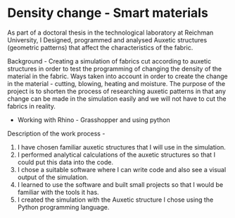 # Density change - Smart materials
As part of a doctoral thesis in the technological laboratory at Reichman University, I Designed, programmed and analysed Auxetic structures (geometric patterns) 
that affect the characteristics of the fabric.

Background -
Creating a simulation of fabrics cut according to auxetic structures in order to test the programming of changing the density of the material in the fabric.
Ways taken into account in order to create the change in the material - cutting, blowing, heating and moisture.
The purpose of the project is to shorten the process of researching auxetic patterns in that any change can be made in the simulation easily
and we will not have to cut the fabrics in reality.

- Working with Rhino - Grasshopper and using python

Description of the work process -
1. I have chosen familiar auxetic structures that I will use in the simulation.
2. I performed analytical calculations of the auxetic structures so that I could put this data into the code.
3. I chose a suitable software where I can write code and also see a visual output of the simulation.
4. I learned to use the software and built small projects so that I would be familiar with the tools it has.
5. I created the simulation with the Auxetic structure I chose using the Python programming language.

